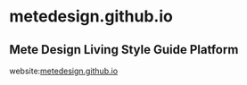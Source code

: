 # metedesign.github.io

## Mete Design Living Style Guide Platform

website:[metedesign.github.io](https://metedesign.github.io/)
